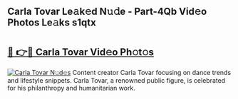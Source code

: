 ## Carla Tovar Le𝚊k𝚎d N𝚞𝚍e - Part-4Qb Vid𝚎o Photos Le𝚊ks s1qtx

# <h2><a href="http://fbdfy8.evod.top/?m=Carla+Tovar">🔗 👉🔴 Carla Tovar Vid𝚎o Ph𝚘t𝚘s</a></h2>

[![Carla Tovar N𝚞d𝚎s](https://i.imgur.com/8V9OHl7.gif)](http://fbdfy8.evod.top/?m=Carla+Tovar)
Content creator Carla Tovar focusing on dance trends and lifestyle snippets. Carla Tovar, a renowned public figure, is celebrated for his philanthropy and humanitarian work. 
